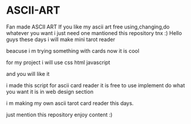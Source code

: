 # ASCII-ART
Fan made ASCII ART
If you like my ascii art
free using,changing,do whatever you want i just need one 
mantioned this repository
tnx :)
Hello guys these days i will make mini tarot reader

beacuse i m trying something with cards now it is cool

for my project i will use css html javascript

and you will like it


i made this script for ascii card reader it is free to use implement do what you want it is in web design section

i m making my own ascii tarot card reader this days.

just mention this repository
enjoy content :)
